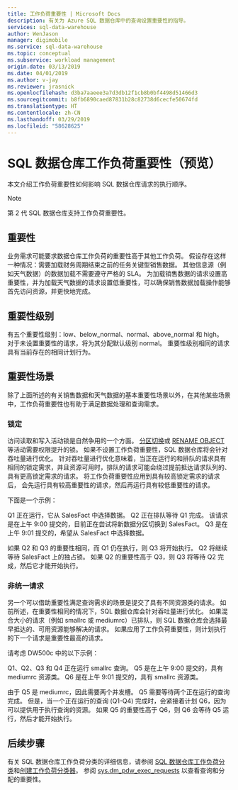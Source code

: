 ```yaml
---
title: 工作负荷重要性 | Microsoft Docs
description: 有关为 Azure SQL 数据仓库中的查询设置重要性的指导。
services: sql-data-warehouse
author: WenJason
manager: digimobile
ms.service: sql-data-warehouse
ms.topic: conceptual
ms.subservice: workload management
origin.date: 03/13/2019
ms.date: 04/01/2019
ms.author: v-jay
ms.reviewer: jrasnick
ms.openlocfilehash: d3ba7aaeee3a7d3db12f1cb8b0bf4498d51466d3
ms.sourcegitcommit: b8fb6890caed87831b28c82738d6cecfe50674fd
ms.translationtype: HT
ms.contentlocale: zh-CN
ms.lasthandoff: 03/29/2019
ms.locfileid: "58628625"
---
```

# <a name="sql-data-warehouse-workload-importance-preview"></a>SQL 数据仓库工作负荷重要性（预览）

本文介绍工作负荷重要性如何影响 SQL 数据仓库请求的执行顺序。

> [!Note]
> 第 2 代 SQL 数据仓库支持工作负荷重要性。

## <a name="importance"></a>重要性

业务需求可能要求数据仓库工作负荷的重要性高于其他工作负荷。  假设存在这样一种情况：需要加载财务周期结束之前的任务关键型销售数据。  其他信息源（例如天气数据）的数据加载不需要遵守严格的 SLA。   为加载销售数据的请求设置高重要性，并为加载天气数据的请求设置低重要性，可以确保销售数据加载操作能够首先访问资源，并更快地完成。

## <a name="importance-levels"></a>重要性级别

有五个重要性级别：low、below_normal、normal、above_normal 和 high。  对于未设置重要性的请求，将为其分配默认级别 normal。  重要性级别相同的请求具有当前存在的相同计划行为。

## <a name="importance-scenarios"></a>重要性场景

除了上面所述的有关销售数据和天气数据的基本重要性场景以外，在其他某些场景中，工作负荷重要性也有助于满足数据处理和查询需求。

### <a name="locking"></a>锁定

访问读取和写入活动锁是自然争用的一个方面。  [分区切换](/sql-data-warehouse/sql-data-warehouse-tables-partition)或 [RENAME OBJECT](https://docs.microsoft.com/sql/t-sql/statements/rename-transact-sql) 等活动需要权限提升的锁。  如果不设置工作负荷重要性，SQL 数据仓库将会针对吞吐量进行优化。  针对吞吐量进行优化意味着，当正在运行的和排队的请求具有相同的锁定需求，并且资源可用时，排队的请求可能会绕过提前抵达请求队列的、具有更高锁定需求的请求。  将工作负荷重要性应用到具有较高锁定需求的请求后， 会先运行具有较高重要性的请求，然后再运行具有较低重要性的请求。

下面是一个示例：

Q1 正在运行，它从 SalesFact 中选择数据。
Q2 正在排队等待 Q1 完成。  该请求是在上午 9:00 提交的，目前正在尝试将新数据分区切换到 SalesFact。
Q3 是在上午 9:01 提交的，希望从 SalesFact 中选择数据。

如果 Q2 和 Q3 的重要性相同，而 Q1 仍在执行，则 Q3 将开始执行。 Q2 将继续等待 SalesFact 上的独占锁。  如果 Q2 的重要性高于 Q3，则 Q3 将等待 Q2 完成，然后它才能开始执行。

### <a name="non-uniform-requests"></a>非统一请求

另一个可以借助重要性满足查询需求的场景是提交了具有不同资源类的请求。  如前所述，在重要性相同的情况下，SQL 数据仓库会针对吞吐量进行优化。  如果混合大小的请求（例如 smallrc 或 mediumrc）已排队，则 SQL 数据仓库会选择最早抵达的、可用资源能够解决的请求。  如果应用了工作负荷重要性，则计划执行的下一个请求是重要性最高的请求。
  
请考虑 DW500c 中的以下示例：

Q1、Q2、Q3 和 Q4 正在运行 smallrc 查询。
Q5 是在上午 9:00 提交的，具有 mediumrc 资源类。
Q6 是在上午 9:01 提交的，具有 smallrc 资源类。

由于 Q5 是 mediumrc，因此需要两个并发槽。  Q5 需要等待两个正在运行的查询完成。  但是，当一个正在运行的查询 (Q1-Q4) 完成时，会紧接着计划 Q6，因为可以提供用于执行查询的资源。  如果 Q5 的重要性高于 Q6，则 Q6 会等待 Q5 运行，然后才能开始执行。

## <a name="next-steps"></a>后续步骤

有关 SQL 数据仓库工作负荷分类的详细信息，请参阅 [SQL 数据仓库工作负荷分类](sql-data-warehouse-workload-classification.md)和[创建工作负荷分类器](quickstart-create-a-workload-classifier-tsql.md)。 参阅 [sys.dm_pdw_exec_requests](https://docs.microsoft.com/sql/relational-databases/system-dynamic-management-views/sys-dm-pdw-exec-requests-transact-sql) 以查看查询和分配的重要性。
